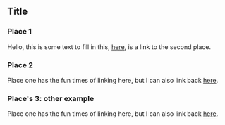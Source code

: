 ## Title

### Place 1

Hello, this is some text to fill in this, [here](#place-2), is a link to the second place.

### Place 2

Place one has the fun times of linking here, but I can also link back [here](#place-1).

### Place's 3: other example

Place one has the fun times of linking here, but I can also link back [here](#places-3-other-example).